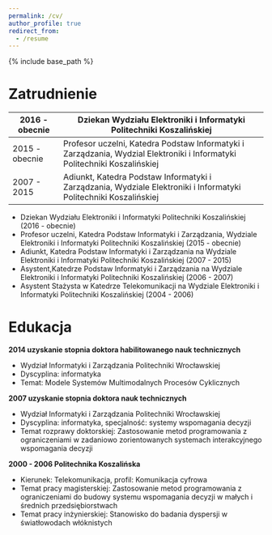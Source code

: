 ```yaml
---
permalink: /cv/
author_profile: true
redirect_from:
  - /resume
---
```


{% include base_path %}

Zatrudnienie
============

|2016 - obecnie      | Dziekan Wydziału Elektroniki i Informatyki Politechniki Koszalińskiej|
|--------------------|----------------------------------------------------------------------|
|2015 - obecnie      |Profesor uczelni, Katedra Podstaw Informatyki i Zarządzania, Wydzial Elektroniki i Informatyki Politechniki Koszalińskiej|
|2007 - 2015         |Adiunkt, Katedra Podstaw Informatyki i Zarządzania, Wydziale Elektroniki i Informatyki Politechniki Koszalińskiej|

* Dziekan Wydziału Elektroniki i Informatyki Politechniki Koszalińskiej (2016 - obecnie)
* Profesor uczelni, Katedra Podstaw Informatyki i Zarządzania, Wydziale Elektroniki i Informatyki Politechniki Koszalińskiej (2015 - obecnie)
* Adiunkt, Katedra Podstaw Informatyki i Zarządzania na Wydziale Elektroniki i Informatyki Politechniki Koszalińskiej	(2007 - 2015)
* Asystent,Katedrze Podstaw Informatyki i Zarządzania na Wydziale Elektroniki i Informatyki Politechniki Koszalińskiej (2006 - 2007)	
* Asystent Stażysta w Katedrze Telekomunikacji na Wydziale Elektroniki i Informatyki Politechniki Koszalińskiej (2004 - 2006)


Edukacja
======
__2014 uzyskanie stopnia doktora habilitowanego nauk technicznych__
-	Wydział Informatyki i Zarządzania Politechniki Wrocławskiej
-	Dyscyplina: informatyka
-	Temat: Modele Systemów Multimodalnych Procesów Cyklicznych

__2007 uzyskanie stopnia doktora nauk technicznych__
-	Wydział Informatyki i Zarządzania Politechniki Wrocławskiej
-	Dyscyplina: informatyka, specjalność: systemy wspomagania decyzji
-	Temat rozprawy doktorskiej: Zastosowanie metod programowania z ograniczeniami w zadaniowo zorientowanych systemach interakcyjnego wspomagania decyzji

__2000 - 2006 Politechnika Koszalińska__
-	Kierunek: Telekomunikacja, profil: Komunikacja cyfrowa
-	Temat pracy magisterskiej: Zastosowanie metod programowania z ograniczeniami do budowy systemu wspomagania decyzji w małych i średnich przedsiębiorstwach
-	Temat pracy inżynierskiej: Stanowisko do badania dyspersji w światłowodach włóknistych

